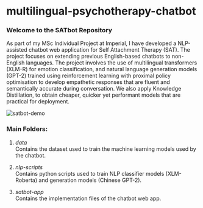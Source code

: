 # multilingual-psychotherapy-chatbot
### Welcome to the SATbot Repository
As part of my MSc Individual Project at Imperial, I have developed a NLP-assisted chatbot web application for Self Attachment Therapy (SAT). The project focuses on extending previous English-based chatbots to non-English languages. The project involves the use of multilingual transformers (XLM-R) for emotion classification, and natural language generation models (GPT-2) trained using reinforcement learning with proximal policy optimisation to develop empathetic responses that are fluent and semantically accurate during conversation. We also apply Knowledge Distillation, to obtain cheaper, quicker yet performant models that are practical for deployment. 

![satbot-demo](https://user-images.githubusercontent.com/79727686/182863543-fa990870-79a3-4e29-ac94-beaaabc1cbb1.gif)

### Main Folders:
1. <i>data</i><br>
Contains the dataset used to train the machine learning models used by the chatbot.

2. <i>nlp-scripts</i><br>
Contains python scripts used to train NLP classifier models (XLM-Roberta) and generation models (Chinese GPT-2).

3. <i>satbot-app</i><br>
Contains the implementation files of the chatbot web app. 
